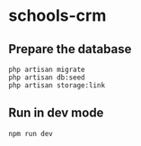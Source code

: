 # schools-crm

## Prepare the database
```
php artisan migrate
php artisan db:seed
php artisan storage:link
```
## Run in dev mode
```
npm run dev
```
